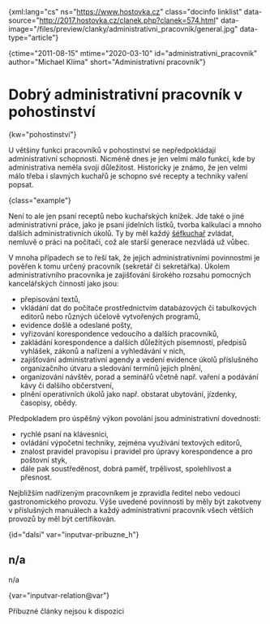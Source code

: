 
{xml:lang="cs" ns="https://www.hostovka.cz" class="docinfo linklist" data-source="http://2017.hostovka.cz/clanek.php?clanek=574.html" data-image="/files/preview/clanky/administrativni_pracovnik/general.jpg" data-type="article"}

{ctime="2011-08-15" mtime="2020-03-10" id="administrativni_pracovnik" author="Michael Klíma" short="Administrativní pracovník"}

# Dobrý administrativní pracovník v pohostinství

<!-- generated attribute kw by user_udpatekw.sh on 2020-05-07, do not edit -->

{kw="pohostinství"}

U většiny funkci pracovníků v pohostinství se nepředpokládají administrativní schopnosti. Nicméně dnes je jen velmi málo funkcí, kde by administrativa neměla svoji důležitost. Historicky je známo, že jen velmi málo třeba i slavných kuchařů je schopno své recepty a techniky vaření popsat.

{class="example"}

Není to ale jen psaní receptů nebo kuchařských knížek. Jde také o jiné administrativní práce, jako je psaní jídelních lístků, tvorba kalkulací a mnoho dalších administrativních úkolů. Ty by měl každý [šéfkuchař][1] zvládat, nemluvě o práci na počítači, což ale starší generace nezvládá už vůbec.

V mnoha případech se to řeší tak, že jejich administrativními povinnostmi je pověřen k tomu určený pracovník (sekretář či sekretářka). Úkolem administrativního pracovníka je zajišťování širokého rozsahu pomocných kancelářských činností jako jsou:

  * přepisování textů,
  * vkládání dat do počítače prostřednictvím databázových či tabulkových editorů nebo různých účelově vytvořených programů,
  * evidence došlé a odeslané pošty,
  * vyřizování korespondence vedoucího a dalších pracovníků,
  * zakládání korespondence a dalších důležitých písemností, předpisů vyhlášek, zákonů a nařízení a vyhledávání v nich,
  * zajišťování administrativní agendy a vedení evidence úkolů příslušného organizačního útvaru a sledování termínů jejich plnění,
  * organizování návštěv, porad a seminářů včetně např. vaření a podávání kávy či dalšího občerstvení,
  * plnění operativních úkolů jako např. obstarat ubytování, jízdenky, časopisy, obědy.

Předpokladem pro úspěšný výkon povolání jsou administrativní dovednosti:

  * rychlé psaní na klávesnici,
  * ovládání výpočetní techniky, zejména využívání textových editorů,
  * znalost pravidel pravopisu i pravidel pro úpravy korespondence a pro poštovní styk,
  * dále pak soustředěnost, dobrá paměť, trpělivost, spolehlivost a přesnost.

Nejbližším nadřízeným pracovníkem je zpravidla ředitel nebo vedoucí gastronomického provozu. Výše uvedené povinnosti by měly být zakotveny v příslušných manuálech a každý administrativní pracovník všech větších provozů by měl být certifikován.

{id="dalsi" var="inputvar-pribuzne_h"}

## n/a

n/a

{var="inputvar-relation@var"}

Příbuzné články nejsou k dispozici

 [1]: kucharske_tituly#sefkuchar

